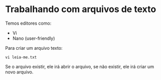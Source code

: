 # Trabalhando com arquivos de texto

Temos editores como:
- Vi
- Nano (user-friendly)

Para criar um arquivo texto:

    vi leia-me.txt

Se o arquivo existir, ele irá abrir o arquivo, se não existir, ele irá criar um novo arquivo.